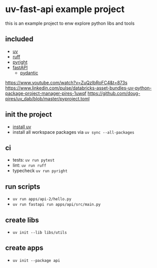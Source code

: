 # uv-fast-api example project

this is an example project to enw explore python libs and tools

## included

- [uv](https://docs.astral.sh/uv/)
- [ruff](https://docs.astral.sh/ruff/)
- [pyright](https://github.com/microsoft/pyright)
- [fastAPI](https://fastapi.tiangolo.com/)
    - [pydantic](https://docs.pydantic.dev/latest/)


https://www.youtube.com/watch?v=ZuQzIbRoFC4&t=873s
https://www.linkedin.com/pulse/databricks-asset-bundles-uv-python-package-project-manager-pires-1uwqf
https://github.com/doug-pires/uv_dab/blob/master/pyproject.toml

## init the project

- [install uv](https://docs.astral.sh/uv/getting-started/installation/)
- install all workspace packages via `uv sync --all-packages`


## ci

- tests: `uv run pytest`
- lint: `uv run ruff`
- typecheck `uv run pyright`

## run scripts

- `uv run apps/api-2/hello.py`
- `uv run fastapi run apps/api/src/main.py`

## create libs

- `uv init --lib libs/utils`

## create apps

- `uv init --package api`
